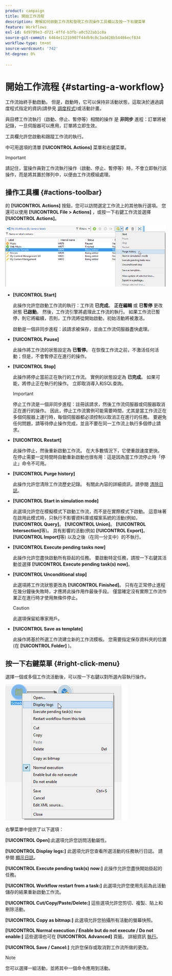 ```yaml
---
product: campaign
title: 開始工作流程
description: 瞭解如何啟動工作流和發現工作流操作工具欄以及按一下右鍵菜單
feature: Workflows
exl-id: 6d9789e3-d721-4ffd-b3fb-a0c522ab1c0a
source-git-commit: 6464e1121b907f44db9c0c3add28b54486ecf834
workflow-type: tm+mt
source-wordcount: '742'
ht-degree: 0%

---
```


# 開始工作流程 {#starting-a-workflow}

工作流始終手動啟動。 但是，啟動時，它可以保持非活動狀態，這取決於通過調度程式指定的資訊(請參見 [調度程式](scheduler.md))或活動計畫。

與目標工作流執行（啟動、停止、暫停等）相關的操作 是 **非同步** 進程：訂單將被記錄，一旦伺服器可以應用，訂單將立即生效。

工具欄允許您啟動和跟蹤工作流的執行。

中可用選項的清單 **[!UICONTROL Actions]** 菜單和右鍵菜單。

>[!IMPORTANT]
>
>請記住，當操作員對工作流執行操作（啟動、停止、暫停等）時，不會立即執行該操作，而是將其置於隊列中，以便由工作流模組處理。

## 操作工具欄 {#actions-toolbar}

的 **[!UICONTROL Actions]** 按鈕，您可以訪問選定工作流上的其他執行選項。 您還可以使用 **[!UICONTROL File > Actions]** ，或按一下右鍵工作流並選擇 **[!UICONTROL Actions]**。

![](assets/purge_historique.png)

* **[!UICONTROL Start]**

   此操作允許您啟動工作流的執行：工作流 **已完成**。 **正在編輯** 或 **已暫停** 更改狀態 **已啟動**。 然後，工作流引擎將處理此工作流的執行。 如果工作流已暫停，則它將繼續，否則，工作流將從開始啟動，初始活動將被激活。

   啟動是一個非同步進程：該請求被保存，並由工作流伺服器盡快處理。

* **[!UICONTROL Pause]**

   此操作將工作流的狀態設定為 **已暫停**。 在恢復工作流之前，不激活任何活動；但是，不會暫停正在進行的操作。

* **[!UICONTROL Stop]**

   此操作將停止當前正在執行的工作流。 實例的狀態設定為 **已完成**。 如果可能，將停止正在執行的操作。 立即取消導入和SQL查詢。

   >[!IMPORTANT]
   >
   >停止工作流是一個非同步進程：註冊該請求，然後工作流伺服器或伺服器取消正在進行的操作。 因此，停止工作流實例可能需要時間，尤其是當工作流正在多個伺服器上運行時，每個伺服器都必須控制以取消正在進行的任務。 要避免任何問題，請等待停止操作完成，並且不要在同一工作流上執行多個停止請求。

* **[!UICONTROL Restart]**

   此操作停止，然後重新啟動工作流。 在大多數情況下，它使重啟速度更快。 在停止需要一定時間時自動重新啟動也很有用：這是因為當工作流停止時「停止」命令不可用。

* **[!UICONTROL Purge history]**

   此操作允許您清除工作流歷史記錄。 有關此內容的詳細資訊，請參閱 [清除日誌](monitor-workflow-execution.md#purging-the-logs)。

* **[!UICONTROL Start in simulation mode]**

   此選項允許您在模擬模式下啟動工作流，而不是在實際模式下啟動。 這意味著在啟用此模式時，只執行不影響資料庫或檔案系統的活動(例如， **[!UICONTROL Query]**。 **[!UICONTROL Union]**。 **[!UICONTROL Intersection]**&#x200B;等)。 具有影響的活動(例如 **[!UICONTROL Export]**。 **[!UICONTROL Import]**&#x200B;等) 以及之後（在同一分支中）的不執行。

* **[!UICONTROL Execute pending tasks now]**

   此操作允許您盡快啟動所有掛起的任務。 要啟動特定任務，請按一下右鍵其活動並選擇 **[!UICONTROL Execute pending task(s) now]**。

* **[!UICONTROL Unconditional stop]**

   此選項將工作流狀態更改為 **[!UICONTROL Finished]**。 只有在正常停止進程在幾分鐘後失敗時，才應將此操作用作最後手段。 僅當確定沒有實際工作流作業正在進行時才使用無條件停止。

   >[!CAUTION]
   >
   >此選項保留給專家用戶。

* **[!UICONTROL Save as template]**

   此操作將基於所選工作流建立新的工作流模板。 您需要指定保存資料夾的位置(在 **[!UICONTROL Folder]** )。

## 按一下右鍵菜單 {#right-click-menu}

選擇一個或多個工作流活動後，可以按一下右鍵以對所選內容執行操作。

![](assets/contextual_menu.png)

右擊菜單中提供了以下選項：

**[!UICONTROL Open]**:此選項允許您訪問活動屬性。

**[!UICONTROL Display logs:]** 此選項允許您查看所選活動的任務執行日誌。 請參閱 [顯示日誌](monitor-workflow-execution.md#displaying-logs)。

**[!UICONTROL Execute pending task(s) now:]** 此操作允許您盡快開始掛起的任務。

**[!UICONTROL Workflow restart from a task:]** 此選項允許您使用先前為此活動儲存的結果重新啟動工作流。

**[!UICONTROL Cut/Copy/Paste/Delete:]** 這些選項允許您剪切、複製、貼上和刪除活動。

**[!UICONTROL Copy as bitmap:]** 此選項允許您拍攝所有活動的螢幕快照。

**[!UICONTROL Normal execution / Enable but do not execute / Do not enable:]** 這些選項也可在 **[!UICONTROL Advanced]** 頁籤。 詳細資訊 [執行](advanced-parameters.md#execution)。

**[!UICONTROL Save / Cancel:]** 允許您保存或取消對工作流所做的更改。

>[!NOTE]
>
>您可以選擇一組活動，並將其中一個命令應用到活動。

